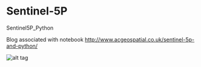 # Sentinel-5P
Sentinel5P_Python

Blog associated with notebook
http://www.acgeospatial.co.uk/sentinel-5p-and-python/


![alt tag](http://www.acgeospatial.co.uk/wp-content/uploads/2018/07/5p.png)
